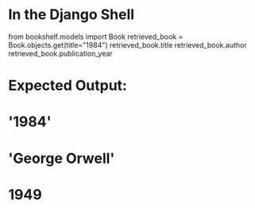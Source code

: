# In the Django Shell

from bookshelf.models import Book
retrieved_book = Book.objects.get(title="1984")
retrieved_book.title
retrieved_book.author
retrieved_book.publication_year

# Expected Output:

# '1984'

# 'George Orwell'

# 1949
